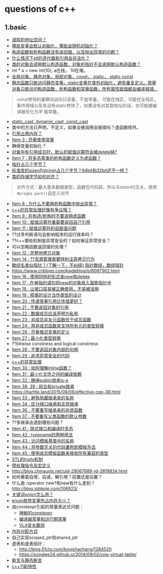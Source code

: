 # questions of c++

## 1.basic

+ [进程的地址空间？](https://harttle.land/2015/07/22/memory-segment.html)
+ [哪些变量会默认初始化，哪些会随机初始化？](https://harttle.land/2015/10/05/cpp-variable-init.html)
+ [构造函数和析构函数没有返回值，以及抛出异常的问题？](https://www.cnblogs.com/luxiaoxun/archive/2012/09/06/2673249.html)
+ [什么情况下stl的迭代器和引用会非法化？](https://blog.csdn.net/y1196645376/article/details/52938474)
+ [类的对象会调用默认构造函数，对象的指针不会调用默认构造函数？](https://harttle.land/2015/06/22/cpp-object-lifecycle.html)
+ int * a = new int(10); a在栈， 10在堆。
+ [全局对象，静态对象，局部对象，const， static， static const](https://blog.csdn.net/jinpeng_cumt/article/details/52723131)
+ [静态函数只能访问静态变量。static变量在类外初始化，避免重复定义。常量对象只能访问构造函数，析构函数和常量函数，所有属性赋值都会编译报错。](https://harttle.land/2015/06/24/cpp-static-and-const-member.html)
> const修饰的量确切说叫只读量，不是常量。
> 可能在栈区，可能在全局区，看作用域以及有没有static修饰了，如果没有对其取地址的话，也可能被编译器优化为字
> 面常量。
+ [static_cast, dynamic_cast, const_cast](https://www.cnblogs.com/chenyangchun/p/6795923.html)
+ 类中的方法只声明，不定义，如果没被调用会报错吗？虚函数除外。
+ [引用占用内存？](https://stackoverflow.com/questions/1179937/how-does-a-c-reference-look-memory-wise)
+ [Item 3 : 尽量使用常量](https://harttle.land/2015/07/21/effective-cpp-3.html)
+ 确保变量初始化？
+ [对象中有引用成员时，默认的赋值运算符会被delete掉?](https://harttle.land/2015/07/23/effective-cpp-5.html)
+ [Item 7 : 将多态基类的析构函数定义为虚函数？](https://harttle.land/2015/07/24/effective-cpp-7.html)
+ [指针占几个字节？](https://zhidao.baidu.com/question/505146033.html)
+ [标准库的sizeof(string)占几个字节？64bit和32bit还不一样？](https://zhidao.baidu.com/question/165120550.html)
+ [类的存储字节如何对齐？](https://harttle.land/2015/07/24/effective-cpp-7.html)
> 对齐方式：最大基本数据类型，函数在代码段，所以与sizeof()无关。使用``#pragma pack()``自定义对齐
+ [Item 8 : 为什么不要再析构函数中抛出异常？](https://harttle.land/2015/07/26/effective-cpp-8.html)
+ [c++的异常处理好像有争议哦？](https://www.zhihu.com/question/22889420)
+ [Item 9 : 在构造/析构时不要调用虚函数](https://harttle.land/tags.html#Effective-C++)
+ [Item 10 : 赋值运算符重载要返回自己引用](https://harttle.land/2015/07/28/effective-cpp-10.html)
+ [Item 11 : 赋值运算符的自赋值问题](https://harttle.land/2015/07/30/effective-cpp-11.html)
+ ??过多判断语句会影响程序的运行效率吗？
+ ??c++哪些机制是异常安全的？如何保证异常安全？
+ 可以忽略函数返回值的处理？
+ [Item 12 : 完整地拷贝对象](https://harttle.land/2015/08/01/effective-cpp-12.html)
+ [Item 14 : ??资源管理类要特别注意拷贝行为](https://harttle.land/2015/08/04/effective-cpp-14.html)
+ [数组名类似指针？(了解一下，不纠结) 指针数组，数组指针](https://www.cnblogs.com/ddx-deng/archive/2012/12/16/3755862.html)
+ <https://www.cnblogs.com/kwdeblog/p/6097362.html>
+ [Item 16 : 使用同样的形式来new和delete](https://harttle.land/2015/08/07/effective-cpp-16.html)
+ [Item 17 : 在单独的语句将new的对象放入智能指针中](https://harttle.land/2015/08/08/effective-cpp-17.html)
+ [Item 18 : 让接口容易被正确使用，不易被误用](https://harttle.land/2015/08/08/effective-cpp-17.html)
+ [Item 19 : 把类的设计当作类型的设计](https://harttle.land/2015/08/12/effective-cpp-19.html)
+ [Item 20 : 传递常量引用比传值更好？](https://harttle.land/2015/08/13/effective-cpp-20.html)
+ [Item 21 : 不要返回对象的引用](https://harttle.land/2015/08/18/effective-cpp-21.html)
+ [Item 22 : 数据成员应该声明为私有](https://harttle.land/2015/08/19/effective-cpp-22.html)
+ [Item 23 : 非成员非友元函数优于成员函数](https://harttle.land/2015/08/20/effective-cpp-23.html)
+ [Item 24 : 用非成员函数来支持所有元的类型转换](https:/harttle.land/2015/08/22/effective-cpp-24.html)
+ [Item 26 : 尽量推迟变量的定义](https://harttle.land/2015/08/24/effective-cpp-26.html)
+ [Item 27 : 最小化类型转换](https://harttle.land/2015/08/25/effective-cpp-27.html)
+ ??bitwise constness and logical constness
+ [Item 28 : 不要返回对象内部的句柄](https://harttle.land/2015/08/26/effective-cpp-28.html)
+ [Item 29 : 追求异常安全的代码](https://harttle.land/2015/08/27/effective-cpp-29.html)
+ [c++的异常处理](https://blog.csdn.net/daheiantian/article/details/6530318)
+ [Item 30 : 如何理解inline函数？](https://harttle.land/2015/08/28/effective-cpp-30.html)
+ [Item 31 : 最小化文件之间的编译依赖](https://harttle.land/2015/08/29/effective-cpp-31.html)
+ [Item 32 : 确保public继承is-a](https://harttle.land/2015/08/30/effective-cpp-32.html)
+ [Item 38, 39 : 组合和private继承](https://harttle.land/2015/09/05/effective-cpp-38.html)
+ <https://harttle.land/2015/09/06/effective-cpp-39.html>
+ [Item 33 : 避免隐藏继承来的名称](https://harttle.land/2015/08/31/effective-cpp-33.html)
+ [Item 34 : 区分接口继承和实现继承](https://harttle.land/2015/09/01/effective-cpp-34.html)
+ [Item 36 : 不要重写继承来的非虚函数](https://harttle.land/2015/09/01/effective-cpp-34.html)
+ [Item 37 : 不要重写父类函数的默认参数](https://harttle.land/2015/09/01/effective-cpp-34.html)
+ ??多继承会遇到哪些问题？
+ [Item 41 : 隐式接口和编译时多态](https://harttle.land/tags.html#Effective-C++)
+ [Item 42 : typename的两种用法](https://harttle.land/2015/09/09/effective-cpp-42.html)
+ [Item 43 : 访问模板基类中的名称](https://harttle.land/2015/09/10/effective-cpp-43.html)
+ [Item 44 : 将参数无关的代码重构到模板外去](https://harttle.land/2015/09/12/effective-cpp-44.html)
+ [Item 45 : 使用成员模板函数来接收所有兼容的类型](https://harttle.land/2015/09/13/effective-cpp-45.html)
+ [STL的traits机制](https://blog.csdn.net/lihao21/article/details/55043881)
+ [预处理指令及宏定义](https://www.cnblogs.com/zi-xing/p/4550246.html)
+ <http://blog.chinaunix.net/uid-29067889-id-3819834.html>
+ 如何重载自增，自减，解引用？前置还是后置？
+ 什么是::operator new?和new有什么差别？  <http://blog.jobbole.com/106923/>
+ [关键词union怎么用？](http://zh.cppreference.com/w/cpp/language/union)
+ [enum枚举变量所占内存大小？](https://blog.csdn.net/bulebin/article/details/54388735)
+ 由constexpr引起的常量表达式问题：
  + [神秘的constexpr](https://www.cnblogs.com/wangxiaobao/p/5966394.html)
  + [编译器常量和运行期常量](https://bbs.csdn.net/topics/100054572)
  + [VLA变长数组](https://www.cnblogs.com/qingergege/p/7520565.html)
+ [内存分配方式](https://blog.csdn.net/gukesdo/article/details/6548256)
+ 自己实现scoped_ptr和shared_ptr
+ 虚表和虚表指针：  
  + <http://blog.51cto.com/boyishachang/1284520>
  + <https://songlee24.github.io/2014/09/02/cpp-virtual-table/>
+ [断言与静态断言](http://deltamaster.is-programmer.com/posts/29649.html)
+ [c++11新特性](http://blog.guoyb.com/tags/C-11/)